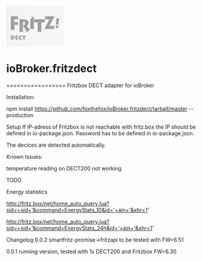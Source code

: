 ![Logo](admin/fritzdect_logo.png)
# ioBroker.fritzdect
=================
Fritzbox DECT adapter for ioBroker

Installation:

npm install https://github.com/foxthefox/ioBroker.fritzdect/tarball/master --production

Setup
If IP-adress of Fritzbox is not reachable with fritz.box the IP should be defined in io-package.json.
Password has to be defined in io-package.json.

The decices are detected automatically.

Known Issues:

temperature reading on DECT200 not working

TODO

Energy statistics

http://fritz.box/net/home_auto_query.lua?sid=+sid+'&command=EnergyStats_10&id='+ain+'&xhr=1'

http://fritz.box/net/home_auto_query.lua?sid=+sid+'&command=EnergyStats_24h&id='+ain+'&xhr=1'

Changelog
0.0.2
smartfritz-promise->fritzapi
to be tested with FW=6.51

0.0.1
running version, tested with 1x DECT200 and Fritzbox FW=6.30
